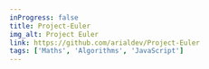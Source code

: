 ```yaml
---
inProgress: false
title: Project-Euler
img_alt: Project Euler
link: https://github.com/arialdev/Project-Euler
tags: ['Maths', 'Algorithms', 'JavaScript']
---
```

